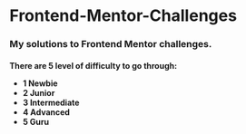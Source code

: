 # Frontend-Mentor-Challenges

<h3>My solutions to Frontend Mentor challenges.</h3>
<h4>
  There are 5 level of difficulty to go through:
  <ul>
  <li>1 Newbie</li>
  <li>2 Junior</li>
  <li>3 Intermediate</li>
  <li>4 Advanced</li>
  <li>5 Guru</li>
  </ul>
</h4>
